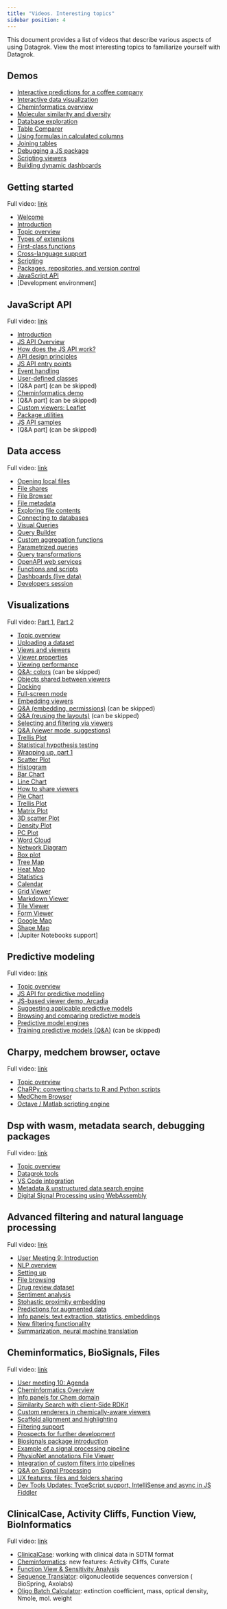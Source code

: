 ```yaml
---
title: "Videos. Interesting topics"
sidebar position: 4
---
```



This document provides a list of videos that describe various aspects of using Datagrok. View the most interesting
topics to familiarize yourself with Datagrok.

## Demos

* [Interactive predictions for a coffee company]
* [Interactive data visualization]
* [Cheminformatics overview]
* [Molecular similarity and diversity]
* [Database exploration]
* [Table Comparer]
* [Using formulas in calculated columns]
* [Joining tables]
* [Debugging a JS package]
* [Scripting viewers]
* [Building dynamic dashboards]

## Getting started

Full video: [link](https://youtu.be/p7_qOU_IzLM)

* [Welcome](https://www.youtube.com/watch?v=p7_qOU_IzLM&t=0s)
* [Introduction](https://www.youtube.com/watch?v=p7_qOU_IzLM&t=363s)
* [Topic overview](https://www.youtube.com/watch?v=p7_qOU_IzLM&t=546s)
* [Types of extensions]
* [First-class functions]
* [Cross-language support]
* [Scripting]
* [Packages, repositories, and version control]
* [JavaScript API]
* [Development environment]

## JavaScript API

Full video: [link](https://youtu.be/YR17h4_0Mc8)

* [Introduction](https://www.youtube.com/watch?v=YR17h4_0Mc8&t=0s)
* [JS API Overview]
* [How does the JS API work?]
* [API design principles]
* [JS API entry points]
* [Event handling]
* [User-defined classes]
* [Q&A part] (can be skipped)
* [Cheminformatics demo]
* [Q&A part] (can be skipped)
* [Custom viewers: Leaflet]
* [Package utilities]
* [JS API samples]
* [Q&A part] (can be skipped)

## Data access

Full video: [link](https://youtu.be/dKrCk38A1m8)

* [Opening local files]
* [File shares]
* [File Browser]
* [File metadata]
* [Exploring file contents]
* [Connecting to databases]
* [Visual Queries]
* [Query Builder]
* [Custom aggregation functions]
* [Parametrized queries]
* [Query transformations]
* [OpenAPI web services]
* [Functions and scripts]
* [Dashboards (live data)]
* [Developers session]

## Visualizations

Full video: [Part 1](https://youtu.be/wAfEqAMOZzw), [Part 2](https://youtu.be/7MBXWzdC0-I)

* [Topic overview](https://www.youtube.com/watch?v=wAfEqAMOZzw&t=0s)
* [Uploading a dataset]
* [Views and viewers]
* [Viewer properties]
* [Viewing performance]
* [Q&A: colors] (can be skipped)
* [Objects shared between viewers]
* [Docking]
* [Full-screen mode]
* [Embedding viewers]
* [Q&A (embedding, permissions)] (can be skipped)
* [Q&A (reusing the layouts)] (can be skipped)
* [Selecting and filtering via viewers]
* [Q&A (viewer mode, suggestions)]
* [Trellis Plot]
* [Statistical hypothesis testing]
* [Wrapping up, part 1]
* [Scatter Plot]
* [Histogram]
* [Bar Chart]
* [Line Chart]
* [How to share viewers]
* [Pie Chart]
* [Trellis Plot]
* [Matrix Plot]
* [3D scatter Plot]
* [Density Plot]
* [PC Plot]
* [Word Cloud]
* [Network Diagram]
* [Box plot]
* [Tree Map]
* [Heat Map]
* [Statistics]
* [Calendar]
* [Grid Viewer]
* [Markdown Viewer]
* [Tile Viewer]
* [Form Viewer]
* [Google Map]
* [Shape Map]
* [Jupiter Notebooks support]

## Predictive modeling

Full video: [link](https://youtu.be/JaJgxtHAb98)

* [Topic overview](https://www.youtube.com/watch?v=JaJgxtHAb98&t=0s)
* [JS API for predictive modelling]
* [JS-based viewer demo, Arcadia]
* [Suggesting applicable predictive models]
* [Browsing and comparing predictive models]
* [Predictive model engines]
* [Training predictive models (Q&A)] (can be skipped)

## Charpy, medchem browser, octave

Full video: [link](https://youtu.be/seAgx5TbrzI)

* [Topic overview](https://www.youtube.com/watch?v=seAgx5TbrzI&t=0s)
* [ChaRPy: converting charts to R and Python scripts]
* [MedChem Browser]
* [Octave / Matlab scripting engine]

## Dsp with wasm, metadata search, debugging packages

Full video: [link](https://youtu.be/zVVmlRorpjg)

* [Topic overview](https://www.youtube.com/watch?v=zVVmlRorpjg&t=0s)
* [Datagrok tools]
* [VS Code integration]
* [Metadata & unstructured data search engine]
* [Digital Signal Processing using WebAssembly]

## Advanced filtering and natural language processing

Full video: [link](https://youtu.be/GM3XixUFFUs)

* [User Meeting 9: Introduction](https://www.youtube.com/watch?v=GM3XixUFFUs&t=0s)
* [NLP overview]
* [Setting up]
* [File browsing]
* [Drug review dataset]
* [Sentiment analysis]
* [Stohastic proximity embedding]
* [Predictions for augmented data]
* [Info panels: text extraction, statistics, embeddings]
* [New filtering functionality]
* [Summarization, neural machine translation]

## Cheminformatics, BioSignals, Files

Full video: [link](https://youtu.be/0QxzllnBreI)

* [User meeting 10: Agenda](https://www.youtube.com/watch?v=0QxzllnBreI&t=0s)
* [Cheminformatics Overview](https://www.youtube.com/watch?v=0QxzllnBreI&t=103s)
* [Info panels for Chem domain](https://www.youtube.com/watch?v=0QxzllnBreI&t=299s)
* [Similarity Search with client-Side RDKit](https://www.youtube.com/watch?v=0QxzllnBreI&t=516s)
* [Custom renderers in chemically-aware viewers](https://www.youtube.com/watch?v=0QxzllnBreI&t=718s)
* [Scaffold alignment and highlighting](https://www.youtube.com/watch?v=0QxzllnBreI&t=1119s)
* [Filtering support](https://www.youtube.com/watch?v=0QxzllnBreI&t=1312s)
* [Prospects for further development](https://www.youtube.com/watch?v=0QxzllnBreI&t=1603s)
* [Biosignals package introduction](https://www.youtube.com/watch?v=0QxzllnBreI&t=1932s)
* [Example of a signal processing pipeline](https://www.youtube.com/watch?v=0QxzllnBreI&t=2438s)
* [PhysioNet annotations File Viewer](https://www.youtube.com/watch?v=0QxzllnBreI&t=2754s)
* [Integration of custom filters into pipelines](https://www.youtube.com/watch?v=0QxzllnBreI&t=3104s)
* [Q&A on Signal Processing](https://www.youtube.com/watch?v=0QxzllnBreI&t=3310s)
* [UX features: files and folders sharing](https://www.youtube.com/watch?v=0QxzllnBreI&t=3895s)
* [Dev Tools Updates: TypeScript support, IntelliSense and async in JS Fiddler](https://www.youtube.com/watch?v=0QxzllnBreI&t=4657s)

## ClinicalCase, Activity Cliffs, Function View, BioInformatics

Full video: [link](https://youtu.be/2xuxJjpjXi4)

* [ClinicalCase](https://www.youtube.com/watch?v=2xuxJjpjXi4&t=95s): working with clinical data in SDTM format
* [Cheminformatics](https://www.youtube.com/watch?v=2xuxJjpjXi4&t=1933s): new features: Activity Cliffs, Curate
* [Function View & Sensitivity Analysis](https://www.youtube.com/watch?v=2xuxJjpjXi4&t=2507s)
* [Sequence Translator](https://www.youtube.com/watch?v=2xuxJjpjXi4&t=3782s): oligonucleotide sequences conversion (
  BioSpring, Axolabs)
* [Oligo Batch Calculator](https://www.youtube.com/watch?v=2xuxJjpjXi4&t=4902s): extinction coefficient, mass, optical
  density, Nmole, mol. weight

[Interactive Predictions for a Coffee Company]: https://www.youtube.com/watch?v=tVwpRB8fikQ

[Interactive Data Visualization]: https://www.youtube.com/watch?v=67LzPsdNrEc

[Cheminformatics Overview]: https://www.youtube.com/watch?v=k1NVdTRpYOM

[Molecular Similarity and Diversity]: https://www.youtube.com/watch?v=wCdzD64plEo

[Database Exploration]: https://www.youtube.com/watch?v=YJmSvh3_uCM

[Table Comparer]: https://www.youtube.com/watch?v=rUHFwO1iQUg

[Using Formulas in Calculated Columns]: https://www.youtube.com/watch?v=-yTTaS_WOU4

[Joining Tables]: https://www.youtube.com/watch?v=dlbK2Zo-eng

[Debugging a JS package]: https://www.youtube.com/watch?v=PDcXLMsu6UM

[Scripting Viewers]: https://www.youtube.com/watch?v=jHRpOnhBAz4

[Building Dynamic Dashboards]: https://www.youtube.com/watch?v=TtVjvxMj9Ds

[Types of Extensions]: https://www.youtube.com/watch?v=p7_qOU_IzLM&t=602s

[First-Class Functions]: https://www.youtube.com/watch?v=p7_qOU_IzLM&t=724s

[Cross-Language Support]: https://www.youtube.com/watch?v=p7_qOU_IzLM&t=954s

[Scripting]: https://www.youtube.com/watch?v=p7_qOU_IzLM&t=1890s

[Packages, Repositories, and Version Control]: https://www.youtube.com/watch?v=p7_qOU_IzLM&t=2681s

[JavaScript API]: https://www.youtube.com/watch?v=p7_qOU_IzLM&t=3568s

<!--[Development Environment]: https://www.youtube.com/watch?v=p7_qOU_IzM&t=4146s-->

[JS API Overview]: https://www.youtube.com/watch?v=YR17h4_0Mc8&t=536s

[How does the JS API work?]: https://www.youtube.com/watch?v=YR17h4_0Mc8&t=596s

[API design principles]: https://www.youtube.com/watch?v=YR17h4_0Mc8&t=969s

[JS API entry points]: https://www.youtube.com/watch?v=YR17h4_0Mc8&t=1825s

[Event handling]: https://www.youtube.com/watch?v=YR17h4_0Mc8&t=1825s

[User-Defined Classes]: https://www.youtube.com/watch?v=YR17h4_0Mc8&t=2220s

[User-Defined Classes Q&A Part]: https://www.youtube.com/watch?v=YR17h4_0Mc8&t=2506s

[Cheminformatics Demo]: https://www.youtube.com/watch?v=YR17h4_0Mc8&t=2689s

[Cheminformatics Demo Q&A Part]: https://www.youtube.com/watch?v=YR17h4_0Mc8&t=2828s

[Custom Viewers: Leaflet]: https://www.youtube.com/watch?v=YR17h4_0Mc8&t=3268s

[Package Utilities]: https://www.youtube.com/watch?v=YR17h4_0Mc8&t=3500s

[JS API Samples]: https://www.youtube.com/watch?v=YR17h4_0Mc8&t=3916s

[JS API Samples Q&A Part]: https://www.youtube.com/watch?v=YR17h4_0Mc8&t=4445s

[Opening Local Files]: https://www.youtube.com/watch?v=dKrCk38A1m8&t=336s

[File shares]: https://www.youtube.com/watch?v=dKrCk38A1m8&t=417s

[File Browser]: https://www.youtube.com/watch?v=dKrCk38A1m8&t=508s

[File metadata]: https://www.youtube.com/watch?v=dKrCk38A1m8&t=710s

[Exploring File Contents]: https://www.youtube.com/watch?v=dKrCk38A1m8&t=964s

[Connecting To Databases]: https://www.youtube.com/watch?v=dKrCk38A1m8&t=1048s

[Visual Queries]: https://www.youtube.com/watch?v=dKrCk38A1m8&t=1339s

[Query Builder]: https://www.youtube.com/watch?v=dKrCk38A1m8&t=1688s

[Custom Aggregation Functions]: https://www.youtube.com/watch?v=dKrCk38A1m8&t=1850s

[Parametrized Queries]: https://www.youtube.com/watch?v=dKrCk38A1m8&t=1980s

[Query Transformations]: https://www.youtube.com/watch?v=dKrCk38A1m8&t=2739s

[OpenAPI Web Services]: https://www.youtube.com/watch?v=dKrCk38A1m8&t=3121s

[Functions and Scripts]: https://www.youtube.com/watch?v=dKrCk38A1m8&t=3685s

[Dashboards (Live Data)]: https://www.youtube.com/watch?v=dKrCk38A1m8&t=3972s

[Developers Session]: https://www.youtube.com/watch?v=dKrCk38A1m8&t=4310s

[Uploading a Dataset]: https://www.youtube.com/watch?v=wAfEqAMOZzw&t=443s

[Views and Viewers]: https://www.youtube.com/watch?v=wAfEqAMOZzw&t=589s

[Viewer Properties]: https://www.youtube.com/watch?v=wAfEqAMOZzw&t=804s

[Viewing Performance]: https://www.youtube.com/watch?v=wAfEqAMOZzw&t=907s

[Q&A: Colors]: https://www.youtube.com/watch?v=wAfEqAMOZzw&t=1025s

[Objects Shared Between Viewers]: https://www.youtube.com/watch?v=wAfEqAMOZzw&t=1628s

[Docking]: https://www.youtube.com/watch?v=wAfEqAMOZzw&t=1726s

[Full-Screen Mode]: https://www.youtube.com/watch?v=wAfEqAMOZzw&t=2608s

[Embedding Viewers]: https://www.youtube.com/watch?v=wAfEqAMOZzw&t=2657s

[Q&A (Embedding, Permissions)]: https://www.youtube.com/watch?v=wAfEqAMOZzw&t=2943s

[Q&A (Reusing the Layouts)]: https://www.youtube.com/watch?v=wAfEqAMOZzw&t=3460s

[Selecting and Filtering via Viewers]: https://www.youtube.com/watch?v=wAfEqAMOZzw&t=4201s

[Q&A (Viewer Mode, Suggestions)]: https://www.youtube.com/watch?v=wAfEqAMOZzw&t=4307s

[Trellis Plot]: https://www.youtube.com/watch?v=wAfEqAMOZzw&t=4562s

[Statistical Hypothesis Testing]: https://www.youtube.com/watch?v=wAfEqAMOZzw&t=4810s

[Wrapping Up, part 1]: https://www.youtube.com/watch?v=wAfEqAMOZzw&t=4884s

[Scatter Plot]: https://www.youtube.com/watch?v=7MBXWzdC0-I&t=214s

[Histogram]: https://www.youtube.com/watch?v=7MBXWzdC0-I&t=485s

[Bar Chart]: https://www.youtube.com/watch?v=7MBXWzdC0-I&t=684s

[Line Chart]: https://www.youtube.com/watch?v=7MBXWzdC0-I&t=934s

[How to share viewers]: https://www.youtube.com/watch?v=7MBXWzdC0-I&t=1334s

[Pie Chart]: https://www.youtube.com/watch?v=7MBXWzdC0-I&t=1486s

[Trellis Plot details]: https://www.youtube.com/watch?v=7MBXWzdC0-I&t=1560s

[Matrix Plot]: https://www.youtube.com/watch?v=7MBXWzdC0-I&t=1653s

[3D Scatter Plot]: https://www.youtube.com/watch?v=7MBXWzdC0-I&t=1723s

[Density Plot]: https://www.youtube.com/watch?v=7MBXWzdC0-I&t=1780s

[PC Plot]: https://www.youtube.com/watch?v=7MBXWzdC0-I&t=1798s

[Word Cloud]: https://www.youtube.com/watch?v=7MBXWzdC0-I&t=1972s

[Network Diagram]: https://www.youtube.com/watch?v=7MBXWzdC0-I&t=2007s

[Box Plot]: https://www.youtube.com/watch?v=7MBXWzdC0-I&t=2332s

[Tree Map]: https://www.youtube.com/watch?v=7MBXWzdC0-I&t=2544s

[Heat Map]: https://www.youtube.com/watch?v=7MBXWzdC0-I&t=2727s

[Statistics]: https://www.youtube.com/watch?v=7MBXWzdC0-I&t=2863s

[Calendar]: https://www.youtube.com/watch?v=7MBXWzdC0-I&t=2920s

[Grid Viewer]: https://www.youtube.com/watch?v=7MBXWzdC0-I&t=2971s

[Markdown Viewer]: https://www.youtube.com/watch?v=7MBXWzdC0-I&t=3052s

[Tile Viewer]: https://www.youtube.com/watch?v=7MBXWzdC0-I&t=3052s

[Form Viewer]: https://www.youtube.com/watch?v=7MBXWzdC0-I&t=3273s

[Google Map]: https://www.youtube.com/watch?v=7MBXWzdC0-I&t=3392s

[Shape Map]: https://www.youtube.com/watch?v=7MBXWzdC0-I&t=3650s

<!--[Jupiter Notebooks Support]: https://www.youtube.com/watch?v=7MBXWdC0-I&t=3880s-->

[JS API for predictive modelling]: https://www.youtube.com/watch?v=JaJgxtHAb98&t=202s

[JS-Based Viewer Demo, Arcadia]: https://www.youtube.com/watch?v=JaJgxtHAb98&t=973s

[Suggesting Applicable Predictive Models]: https://www.youtube.com/watch?v=JaJgxtHAb98&t=1418s

[Browsing and Comparing Predictive Models]: https://www.youtube.com/watch?v=JaJgxtHAb98&t=1857s

[Predictive Model Engines]: https://www.youtube.com/watch?v=JaJgxtHAb98&t=2003s

[Training Predictive Models (Q&A)]: https://www.youtube.com/watch?v=JaJgxtHAb98&t=2189s

[ChaRPy: converting charts to R and Python scripts]: https://www.youtube.com/watch?v=seAgx5TbrzI&t=162s

[MedChem Browser]: https://www.youtube.com/watch?v=seAgx5TbrzI&t=970s

[Octave / Matlab scripting engine]: https://www.youtube.com/watch?v=seAgx5TbrzI&t=2157s

[Datagrok Tools]: https://www.youtube.com/watch?v=zVVmlRorpjg&t=258s

[VS Code integration]: https://www.youtube.com/watch?v=zVVmlRorpjg&t=870s

[Metadata & unstructured data search engine]: https://www.youtube.com/watch?v=zVVmlRorpjg&t=1585s

[Digital Signal Processing Using WebAssembly]: https://www.youtube.com/watch?v=zVVmlRorpjg&t=3535s

[Advanced filtering, Natural Language Processing video]: https://www.youtube.com/watch?v=GM3XixUFFU

[NLP Overview]: https://www.youtube.com/watch?v=GM3XixUFFUs&t=94s

[Setting up]: https://www.youtube.com/watch?v=GM3XixUFFUs&t=216s

[File browsing]: https://www.youtube.com/watch?v=GM3XixUFFUs&t=327s

[Drug Review Dataset]: https://www.youtube.com/watch?v=GM3XixUFFUs&t=476s

[Sentiment Analysis]: https://www.youtube.com/watch?v=GM3XixUFFUs&t=604s

[Stohastic Proximity Embedding]: https://www.youtube.com/watch?v=GM3XixUFFUs&t=854s

[Predictions for augmented data]: https://www.youtube.com/watch?v=GM3XixUFFUs&t=1521s

[Info panels: text extraction, statistics, embeddings]: https://www.youtube.com/watch?v=GM3XixUFFUs&t=2098s

[New filtering functionality]: https://www.youtube.com/watch?v=GM3XixUFFUs&t=2688s

[Summarization, Neural Machine Translation]: https://www.youtube.com/watch?v=GM3XixUFFUs&t=3836s
